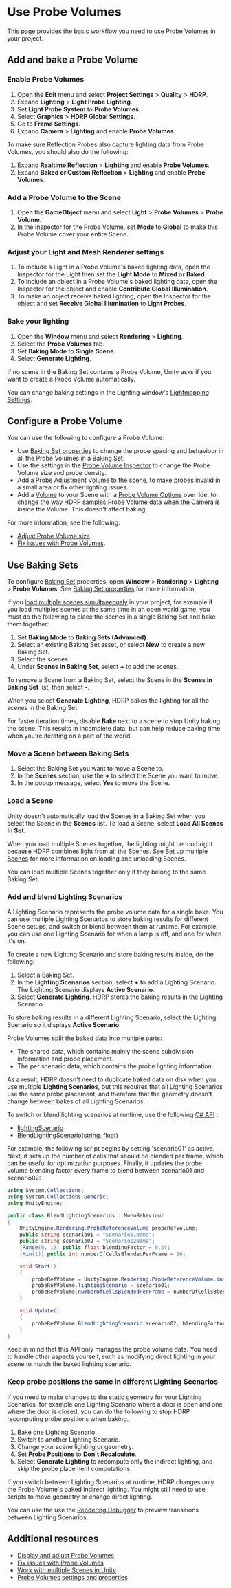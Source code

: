 # Use Probe Volumes

This page provides the basic workflow you need to use Probe Volumes in your project.

## Add and bake a Probe Volume

### Enable Probe Volumes

1. Open the **Edit** menu and select **Project Settings** > **Quality** > **HDRP**.
2. Expand **Lighting** > **Light Probe Lighting**.
3. Set **Light Probe System** to **Probe Volumes**.
4. Select **Graphics** > **HDRP Global Settings**.
5. Go to **Frame Settings**.
6. Expand **Camera** > **Lighting** and enable **Probe Volumes**.

To make sure Reflection Probes also capture lighting data from Probe Volumes, you should also do the following:

1. Expand **Realtime Reflection** > **Lighting** and enable **Probe Volumes**.
2. Expand **Baked or Custom Reflection** > **Lighting** and enable **Probe Volumes**.

### Add a Probe Volume to the Scene

1. Open the **GameObject** menu and select **Light** > **Probe Volumes** > **Probe Volume**.
2. In the Inspector for the Probe Volume, set **Mode** to **Global** to make this Probe Volume cover your entire Scene.

### Adjust your Light and Mesh Renderer settings

1. To include a Light in a Probe Volume's baked lighting data, open the Inspector for the Light then set the **Light Mode** to **Mixed** or **Baked**.
2. To include an object in a Probe Volume's baked lighting data, open the Inspector for the object and enable **Contribute Global Illumination**.
3. To make an object receive baked lighting, open the Inspector for the object and set **Receive Global Illumination** to **Light Probes**. 

### Bake your lighting

1. Open the **Window** menu and select **Rendering** > **Lighting**.
2. Select the **Probe Volumes** tab.
3. Set **Baking Mode** to **Single Scene**.
4. Select **Generate Lighting**.

If no scene in the Baking Set contains a Probe Volume, Unity asks if you want to create a Probe Volume automatically.

You can change baking settings in the Lighting window's [Lightmapping Settings](https://docs.unity3d.com/Documentation/Manual/class-LightingSettings.html#LightmappingSettings).

## Configure a Probe Volume

You can use the following to configure a Probe Volume:

- Use [Baking Set properties](probevolumes-settings.md#pv-tab) to change the probe spacing and behaviour in all the Probe Volumes in a Baking Set.
- Use the settings in the [Probe Volume Inspector](probevolumes-settings.md#probe-volume-properties) to change the Probe Volume size and probe density.
- Add a [Probe Adjustment Volume](probevolumes-settings.md#probe-adjustment-volume) to the scene, to make probes invalid in a small area or fix other lighting issues.
- Add a [Volume](understand-volumes.md) to your Scene with a [Probe Volume Options](probevolumes-settings.md#probe-volumes-options-override) override, to change the way HDRP samples Probe Volume data when the Camera is inside the Volume. This doesn't affect baking.

For more information, see the following:

- [Adjust Probe Volume size](probevolumes-showandadjust.md#adjust-probe-volume-size).
- [Fix issues with Probe Volumes](probevolumes-fixissues.md).

## Use Baking Sets

To configure [Baking Set](probevolumes-concept.md#baking-sets) properties, open **Window** > **Rendering** > **Lighting** > **Probe Volumes**. See [Baking Set properties](probevolumes-settings.md#pv-tab) for more information.

If you [load multiple scenes simultaneously](https://docs.unity3d.com/Documentation/Manual/MultiSceneEditing.html) in your project, for example if you load multiples scenes at the same time in an open world game, you must do the following to place the scenes in a single Baking Set and bake them together:

1. Set **Baking Mode** to **Baking Sets (Advanced)**.
2. Select an existing Baking Set asset, or select **New** to create a new Baking Set.
3. Select the scenes.
4. Under **Scenes in Baking Set**, select **+** to add the scenes. 

To remove a Scene from a Baking Set, select the Scene in the **Scenes in Baking Set** list, then select **-**.

When you select **Generate Lighting**, HDRP bakes the lighting for all the scenes in the Baking Set.

For faster iteration times, disable **Bake** next to a scene to stop Unity baking the scene. This results in incomplete data, but can help reduce baking time when you're iterating on a part of the world.

### Move a Scene between Baking Sets

1. Select the Baking Set you want to move a Scene to.
2. In the **Scenes** section, use the **+** to select the Scene you want to move.
3. In the popup message, select **Yes** to move the Scene.

### Load a Scene

Unity doesn't automatically load the Scenes in a Baking Set when you select the Scene in the **Scenes** list. To load a Scene, select **Load All Scenes In Set**.

When you load multiple Scenes together, the lighting might be too bright because HDRP combines light from all the Scenes. See [Set up multiple Scenes](https://docs.unity3d.com/Manual/setupmultiplescenes.html) for more information on loading and unloading Scenes.

You can load multiple Scenes together only if they belong to the same Baking Set.

<a name="scenarios"></a>
### Add and blend Lighting Scenarios

A Lighting Scenario represents the probe volume data for a single bake. You can use multiple Lighting Scenarios to store baking results for different Scene setups, and switch or blend between them at runtime. For example, you can use one Lighting Scenario for when a lamp is off, and one for when it's on.

To create a new Lighting Scenario and store baking results inside, do the following:

1. Select a Baking Set.
2. In the **Lighting Scenarios** section, select **+** to add a Lighting Scenario. The Lighting Scenario displays **Active Scenario**.
3. Select **Generate Lighting**. HDRP stores the baking results in the Lighting Scenario.

To store baking results in a different Lighting Scenario, select the Lighting Scenario so it displays **Active Scenario**.

Probe Volumes split the baked data into multiple parts:

- The shared data, which contains mainly the scene subdivision information and probe placement.
- The per scenario data, which contains the probe lighting information.

As a result, HDRP doesn't need to duplicate baked data on disk when you use multiple **Lighting Scenarios**, but this requires that all Lighting Scenarios use the same probe placement, and therefore that the geometry doesn't change between bakes of all Lighting Scenarios.

To switch or blend lighting scenarios at runtime, use the following [C# API](https://docs.unity3d.com/Packages/com.unity.render-pipelines.core@latest/index.html?subfolder=/api/UnityEngine.Rendering.ProbeReferenceVolume.html) : 
* [lightingScenario](https://docs.unity3d.com/Packages/com.unity.render-pipelines.core@latest/index.html?subfolder=/api/UnityEngine.Rendering.ProbeReferenceVolume.lightingScenario.html#UnityEngine_Rendering_ProbeReferenceVolume_lightingScenario)
* [BlendLightingScenario(string, float)](https://docs.unity3d.com/Packages/com.unity.render-pipelines.core@latest/index.html?subfolder=/api/UnityEngine.Rendering.ProbeReferenceVolume.BlendLightingScenario.html#UnityEngine_Rendering_ProbeReferenceVolume_BlendLightingScenario_System_String_System_Single_)

For example, the following script begins by setting 'scenario01' as active. Next, it sets up the number of cells that should be blended per frame, which can be useful for optimization purposes. Finally, it updates the probe volume blending factor every frame to blend between scenario01 and scenario02:
```C#
using System.Collections;
using System.Collections.Generic;
using UnityEngine;

public class BlendLightingScenarios : MonoBehaviour
{
    UnityEngine.Rendering.ProbeReferenceVolume probeRefVolume;
    public string scenario01 = "Scenario01Name";
    public string scenario02 = "Scenario02Name";
    [Range(0, 1)] public float blendingFactor = 0.5f;
    [Min(1)] public int numberOfCellsBlendedPerFrame = 10;

    void Start()
    {
        probeRefVolume = UnityEngine.Rendering.ProbeReferenceVolume.instance;
        probeRefVolume.lightingScenario = scenario01;
        probeRefVolume.numberOfCellsBlendedPerFrame = numberOfCellsBlendedPerFrame;
    }

    void Update()
    {
        probeRefVolume.BlendLightingScenario(scenario02, blendingFactor);
    }
}

```
Keep in mind that this API only manages the probe volume data. You need to handle other aspects yourself, such as modifying direct lighting in your scene to match the baked lighting scenario.

### Keep probe positions the same in different Lighting Scenarios

If you need to make changes to the static geometry for your Lighting Scenarios, for example one Lighting Scenario where a door is open and one where the door is closed, you can do the following to stop HDRP recomputing probe positions when baking.

1. Bake one Lighting Scenario.
2. Switch to another Lighting Scenario.
3. Change your scene lighting or geometry.
4. Set **Probe Positions** to **Don't Recalculate**.
5. Select **Generate Lighting** to recompute only the indirect lighting, and skip the probe placement computations.

If you switch between Lighting Scenarios at runtime, HDRP changes only the Probe Volume's baked indirect lighting. You might still need to use scripts to move geometry or change direct lighting.

You can use the use the [Rendering Debugger](rendering-debugger-window-reference.md#ProbeVolume) to preview transitions between Lighting Scenarios.

## Additional resources

- [Display and adjust Probe Volumes](probevolumes-showandadjust.md)
- [Fix issues with Probe Volumes](probevolumes-fixissues.md)
- [Work with multiple Scenes in Unity](https://docs.unity3d.com/Documentation/Manual/MultiSceneEditing.html)
- [Probe Volumes settings and properties](probevolumes-settings.md)
